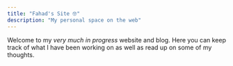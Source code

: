 ```yaml
---
title: "Fahad's Site 🤓"
description: "My personal space on the web"
---
```


Welcome to my _very much in progress_ website and blog. Here you can keep track of what I have been working on as well as read up on some of my thoughts.